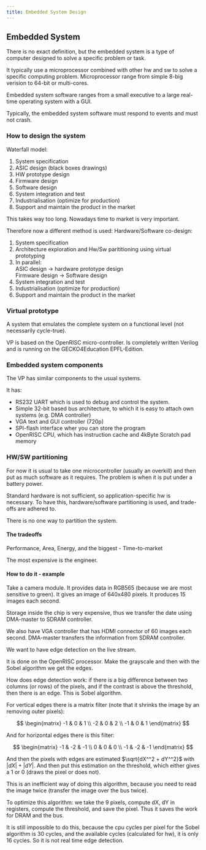 ```yaml
---
title: Embedded System Design
---
```


<!-- markdownlint-disable MD010 MD041 MD001 MD036 MD029 MD034-->

## Embedded System

There is no exact definition, but the embedded system is a type of computer designed to solve a specific problem or task.

It typically use a microprocessor combined with other hw and sw to solve a specific computing problem. Microprocessor range from simple 8-big verision to 64-bit or multi-cores.

Embedded system software ranges from a small executive to a large real-time operating system with a GUI.

Typically, the embedded system software must respond to events and must not crash.

### How to design the system

Waterfall model:

1. System specification
2. ASIC design (black boxes drawings)
3. HW prototype design
4. Firmware design
5. Software design
6. System integration and test
7. Industrialisation (optimize for production)
8. Support and maintain the product in the market

This takes way too long. Nowadays time to market is very important.

Therefore now a different method is used: Hardware/Software co-design:

1. System specification
2. Architecture exploration and Hw/Sw parititioning using virtual prototyping
3. In parallel: \
   ASIC design -> hardware prototype design \
   Firmware design -> Software design
4. System integration and test
5. Industrialisation (optimize for production)
6. Support and maintain the product in the market

### Virtual prototype

A system that emulates the complete system on a functional level (not necessarily cycle-true).

VP is based on the OpenRISC micro-controller. Is completely written Verilog and is running on the GECKO4Education EPFL-Edition.

### Embedded system components

The VP has similar components to the usual systems.

It has:

- RS232 UART which is used to debug and control the system.
- Simple 32-bit based bus architecture, to which it is easy to attach own systems (e.g. DMA controller)
- VGA text and GUI controller (720p)
- SPI-flash interface wher you can store the program
- OpenRISC CPU, which has instruction cache and 4kByte Scratch pad memory

### HW/SW partitioning

For now it is usual to take one microcontroller (usually an overkill) and then put as much software as it requires. The problem is when it is put under a battery power.

Standard hardware is not sufficient, so application-specific hw is necessary. To have this, hardware/software partitioning is used, and trade-offs are adhered to.

There is no one way to partition the system.

#### The tradeoffs

Performance, Area, Energy, and the biggest - Time-to-market

The most expensive is the engineer.

#### How to do it - example

Take a camera module. It provides data in RGB565 (because we are most sensitive to green). It gives an image of 640x480 pixels. It produces 15 images each second.

Storage inside the chip is very expensive, thus we transfer the date using DMA-master to SDRAM controller.

We also have VGA controller that has HDMI connector of 60 images each second. DMA-master transfers the information from SDRAM controller.

We want to have edge detection on the live stream.

It is done on the OpenRISC processor. Make the grayscale and then with the Sobel algorithm we get the edges.

How does edge detection work: if there is a big difference between two columns (or rows) of the pixels, and if the contrast is above the threshold, then there is an edge. This is Sobel algorithm.

For vertical edges there is a matrix filter (note that it shrinks the image by an removing outer pixels):

$$
\begin{matrix}
-1 & 0 & 1 \\
-2 & 0 & 2 \\
-1 & 0 & 1
\end{matrix}
$$

And for horizontal edges there is this filter:

$$
\begin{matrix}
-1 & -2 & -1 \\
0 & 0 & 0 \\
-1 & -2 & -1
\end{matrix}
$$

And then the pixels with edges are estimated $\sqrt{dX^^2 + dY^^2}$ with $|dX| + |dY|$. And then put this estimation on the threshold, which either gives a 1 or 0 (draws the pixel or does not).

This is an inefficient way of doing this algorithm, because you need to read the image twice (transfer the image over the bus twice).

To optimize this algorithm: we take the 9 pixels, compute dX, dY in registers, compute the threshold, and save the pixel. Thus it saves the work for DRAM and the bus.

It is still impossible to do this, because the cpu cycles per pixel for the Sobel algorithm is 30 cycles, and the available cycles (calculated for hw), it is only 16 cycles. So it is not real time edge detection.
